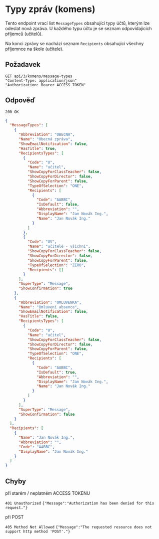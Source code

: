 # Typy zpráv (komens)

Tento endpoint vrací list `MessageTypes` obsahující typy účtů, kterým lze odeslat nová zpráva. U každého typu účtu je se seznam odpovídajících příjemců (učitelů).

Na konci zprávy se nachází seznam `Recipients` obsahující všechny příjemnce na škole (učitele). 

## Požadavek
```
GET api/3/komens/message-types
"Content-Type: application/json"
"Authorization: Bearer ACCESS_TOKEN"
```

## Odpověď

```200 OK```
```json
{
  "MessageTypes": [
    {
      "Abbreviation": "OBECNA",
      "Name": "Obecná zpráva",
      "ShowEmailNotification": false,
      "HasTitle": true,
      "RecipientsTypes": [
        {
          "Code": "U",
          "Name": "učitel",
          "ShowCopyForClassTeacher": false,
          "ShowCopyForDirector": false,
          "ShowCopyForParent": false,
          "TypeOfSelection": "ONE",
          "Recipients": [
            {
              "Code": "AABBC",
              "IsDefault": false,
              "Abbreviation": "",
              "DisplayName": "Jan Novák Ing.",
              "Name": "Jan Novák Ing."
            }
          ]
        },
        {
          "Code": "UV",
          "Name": "učitelé - všichni",
          "ShowCopyForClassTeacher": false,
          "ShowCopyForDirector": false,
          "ShowCopyForParent": false,
          "TypeOfSelection": "ZERO",
          "Recipients": []
        }
      ],
      "SuperType": "Message",
      "ShowConfirmation": true
    },
    {
      "Abbreviation": "OMLUVENKA",
      "Name": "Omluvení absence",
      "ShowEmailNotification": false,
      "HasTitle": false,
      "RecipientsTypes": [
        {
          "Code": "U",
          "Name": "učitel",
          "ShowCopyForClassTeacher": false,
          "ShowCopyForDirector": false,
          "ShowCopyForParent": false,
          "TypeOfSelection": "ONE",
          "Recipients": [
            {
              "Code": "AABBC",
              "IsDefault": true,
              "Abbreviation": "",
              "DisplayName": "Jan Novák Ing.",
              "Name": "Jan Novák Ing."
            }
          ]
        }
      ],
      "SuperType": "Message",
      "ShowConfirmation": false
    }
  ],
  "Recipients": [
    {
      "Name": "Jan Novák Ing.",
      "Abbreviation": "",
      "Code": "AABBC",
      "DisplayName": "Jan Novák Ing."
    }
  ]
}
```

## Chyby

při starém / neplatném ACCESS TOKENU

```401 Unauthorized```
```{"Message":"Authorization has been denied for this request."}```

při POST

```405 Method Not Allowed```
```{"Message":"The requested resource does not support http method 'POST'."} ```